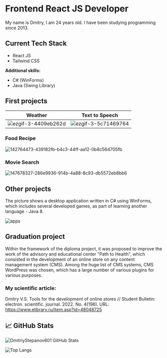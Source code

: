 # Frontend React JS Developer

My name is Dmitry, I am 24 years old. I have been studying programming since 2013. 

## Current Tech Stack

 - React JS
 - Tailwind CSS

<b>Additional skills:</b> 
 - C# (WinForms) 
 - Java (Swing Library)


## First projects

Weather | Text to Speech
  :---:       | :---:    
![ezgif-3-4409eb262d](https://user-images.githubusercontent.com/61186198/180789883-9851383b-dd0a-4341-875f-82f72053d34f.gif) |  ![ezgif-3-5c71469764](https://user-images.githubusercontent.com/61186198/180792346-7c0adf2f-e8b4-4c54-8ef8-923525731c40.gif) 


### Food Recipe 
![142764473-439182fb-b4c3-44ff-aa12-0b8c564705fb](https://user-images.githubusercontent.com/61186198/180792655-1c233aca-3da7-46bf-914f-befefb72109e.gif)

### Movie Search 
![147678327-286e9936-914b-4a88-8c93-db5572eb8bb6](https://user-images.githubusercontent.com/61186198/180792683-9fb608da-8002-494f-ab2d-a62dd8c4f709.gif)

## Other projects

The picture shows a desktop application written in C# using WinForms, which includes several developed games, as part of learning another language - Java 8.

![apps](https://user-images.githubusercontent.com/61186198/176729764-10be83f8-d931-4c07-8531-afb480418716.png)

## Graduation project

Within the framework of the diploma project, it was proposed to improve the work of the advisory and educational center "Path to Health", which consisted in the development of an online store on any content management system (CMS). Among the huge list of CMS systems, CMS WordPress was chosen, which has a large number of various plugins for various purposes.

### My scientific article: 
Dmitry V.S. Tools for the development of online stores // Student Bulletin: electron. scientific. journal. 2022. No. 4(196). 
URL: https://www.elibrary.ru/item.asp?id=48048725

## 📈 GitHub Stats

![DmitriyStepanov601 GitHub Stats](https://github-readme-stats.vercel.app/api?username=DmitriyStepanov601&count_private=true&hide=contribs&show_icons=true&theme=radical)

![Top Langs](https://github-readme-stats.vercel.app/api/top-langs/?username=DmitriyStepanov601&count_private=true&hide=tsql&langs_count=7&theme=radical&layout=compact)

